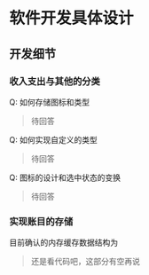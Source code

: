 # 软件开发具体设计

## 开发细节

### 收入支出与其他的分类

Q: 如何存储图标和类型

> 待回答

Q: 如何实现自定义的类型

> 待回答

Q: 图标的设计和选中状态的变换

> 待回答

### 实现账目的存储

目前确认的内存缓存数据结构为

> 还是看代码吧，这部分有空再说